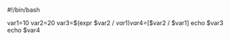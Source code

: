 #!/bin/bash

var1=10
var2=20
var3=$(expr $var2 / $var1)
var4=$[$var2 / $var1]
echo $var3
echo $var4

